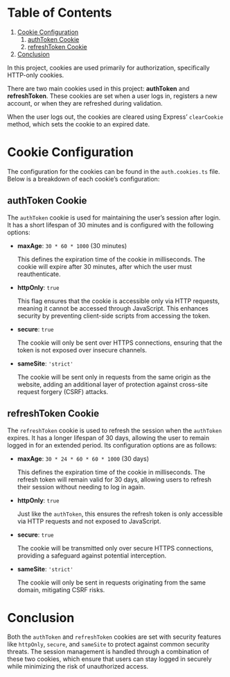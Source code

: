 
# Table of Contents

1.  [Cookie Configuration](#org815eb3c)
    1.  [authToken Cookie](#org3ab1c64)
    2.  [refreshToken Cookie](#org53ecf89)
2.  [Conclusion](#org039efce)

In this project, cookies are used primarily for authorization, specifically HTTP-only cookies.

There are two main cookies used in this project: **authToken** and **refreshToken**. These cookies are set when a user logs in, registers a new account, or when they are refreshed during validation.

When the user logs out, the cookies are cleared using Express&rsquo; `clearCookie` method, which sets the cookie to an expired date.


<a id="org815eb3c"></a>

# Cookie Configuration

The configuration for the cookies can be found in the `auth.cookies.ts` file. Below is a breakdown of each cookie&rsquo;s configuration:


<a id="org3ab1c64"></a>

## authToken Cookie

The `authToken` cookie is used for maintaining the user&rsquo;s session after login. It has a short lifespan of 30 minutes and is configured with the following options:

-   **maxAge**: `30 * 60 * 1000` (30 minutes)
    
    This defines the expiration time of the cookie in milliseconds. The cookie will expire after 30 minutes, after which the user must reauthenticate.

-   **httpOnly**: `true`
    
    This flag ensures that the cookie is accessible only via HTTP requests, meaning it cannot be accessed through JavaScript. This enhances security by preventing client-side scripts from accessing the token.

-   **secure**: `true`
    
    The cookie will only be sent over HTTPS connections, ensuring that the token is not exposed over insecure channels.

-   **sameSite**: `'strict'`
    
    The cookie will be sent only in requests from the same origin as the website, adding an additional layer of protection against cross-site request forgery (CSRF) attacks.


<a id="org53ecf89"></a>

## refreshToken Cookie

The `refreshToken` cookie is used to refresh the session when the `authToken` expires. It has a longer lifespan of 30 days, allowing the user to remain logged in for an extended period. Its configuration options are as follows:

-   **maxAge**: `30 * 24 * 60 * 60 * 1000` (30 days)
    
    This defines the expiration time of the cookie in milliseconds. The refresh token will remain valid for 30 days, allowing users to refresh their session without needing to log in again.

-   **httpOnly**: `true`
    
    Just like the `authToken`, this ensures the refresh token is only accessible via HTTP requests and not exposed to JavaScript.

-   **secure**: `true`
    
    The cookie will be transmitted only over secure HTTPS connections, providing a safeguard against potential interception.

-   **sameSite**: `'strict'`
    
    The cookie will only be sent in requests originating from the same domain, mitigating CSRF risks.


<a id="org039efce"></a>

# Conclusion

Both the `authToken` and `refreshToken` cookies are set with security features like `httpOnly`, `secure`, and `sameSite` to protect against common security threats. The session management is handled through a combination of these two cookies, which ensure that users can stay logged in securely while minimizing the risk of unauthorized access.

